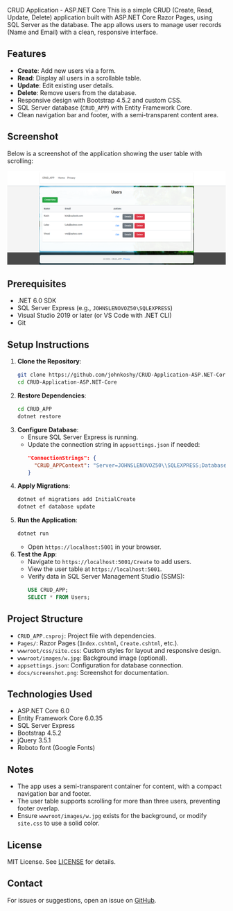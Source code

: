 CRUD Application - ASP.NET Core
 This is a simple CRUD (Create, Read, Update, Delete) application built with ASP.NET Core Razor Pages, using SQL Server as the database. The app allows users to manage user records (Name and Email) with a clean, responsive interface.

 ## Features
 - **Create**: Add new users via a form.
 - **Read**: Display all users in a scrollable table.
 - **Update**: Edit existing user details.
 - **Delete**: Remove users from the database.
 - Responsive design with Bootstrap 4.5.2 and custom CSS.
 - SQL Server database (`CRUD_APP`) with Entity Framework Core.
 - Clean navigation bar and footer, with a semi-transparent content area.

 ## Screenshot
 Below is a screenshot of the application showing the user table with scrolling:

 ![Application Screenshot](./docs/screenshot.png)

 ## Prerequisites
 - .NET 6.0 SDK
 - SQL Server Express (e.g., `JOHNSLENOVOZ50\SQLEXPRESS`)
 - Visual Studio 2019 or later (or VS Code with .NET CLI)
 - Git

 ## Setup Instructions
 1. **Clone the Repository**:
    ```bash
    git clone https://github.com/johnkoshy/CRUD-Application-ASP.NET-Core.git
    cd CRUD-Application-ASP.NET-Core
    ```
 2. **Restore Dependencies**:
    ```bash
    cd CRUD_APP
    dotnet restore
    ```
 3. **Configure Database**:
    - Ensure SQL Server Express is running.
    - Update the connection string in `appsettings.json` if needed:
      ```json
      "ConnectionStrings": {
        "CRUD_APPContext": "Server=JOHNSLENOVOZ50\\SQLEXPRESS;Database=CRUD_APP;Trusted_Connection=True;TrustServerCertificate=True;"
      }
      ```
 4. **Apply Migrations**:
    ```bash
    dotnet ef migrations add InitialCreate
    dotnet ef database update
    ```
 5. **Run the Application**:
    ```bash
    dotnet run
    ```
    - Open `https://localhost:5001` in your browser.
 6. **Test the App**:
    - Navigate to `https://localhost:5001/Create` to add users.
    - View the user table at `https://localhost:5001`.
    - Verify data in SQL Server Management Studio (SSMS):
      ```sql
      USE CRUD_APP;
      SELECT * FROM Users;
      ```

 ## Project Structure
 - `CRUD_APP.csproj`: Project file with dependencies.
 - `Pages/`: Razor Pages (`Index.cshtml`, `Create.cshtml`, etc.).
 - `wwwroot/css/site.css`: Custom styles for layout and responsive design.
 - `wwwroot/images/w.jpg`: Background image (optional).
 - `appsettings.json`: Configuration for database connection.
 - `docs/screenshot.png`: Screenshot for documentation.

 ## Technologies Used
 - ASP.NET Core 6.0
 - Entity Framework Core 6.0.35
 - SQL Server Express
 - Bootstrap 4.5.2
 - jQuery 3.5.1
 - Roboto font (Google Fonts)

 ## Notes
 - The app uses a semi-transparent container for content, with a compact navigation bar and footer.
 - The user table supports scrolling for more than three users, preventing footer overlap.
 - Ensure `wwwroot/images/w.jpg` exists for the background, or modify `site.css` to use a solid color.

 ## License
 MIT License. See [LICENSE](LICENSE) for details.

 ## Contact
 For issues or suggestions, open an issue on [GitHub](https://github.com/johnkoshy/CRUD-Application-ASP.NET-Core/issues).

